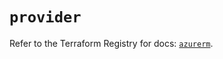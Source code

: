 # `provider`

Refer to the Terraform Registry for docs: [`azurerm`](https://registry.terraform.io/providers/hashicorp/azurerm/4.36.0/docs).
